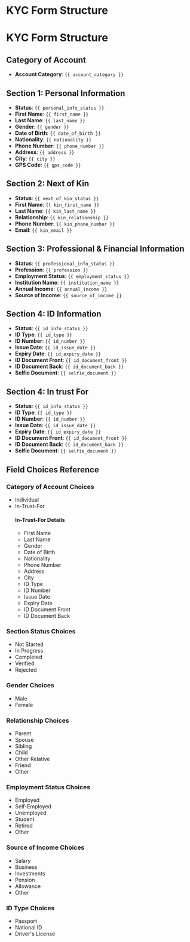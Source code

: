 # KYC Form Structure

# KYC Form Structure

## Category of Account
- **Account Category**: `{{ account_category }}`


## Section 1: Personal Information
- **Status**: `{{ personal_info_status }}`
- **First Name**: `{{ first_name }}`
- **Last Name**: `{{ last_name }}`
- **Gender**: `{{ gender }}`
- **Date of Birth**: `{{ date_of_birth }}`
- **Nationality**: `{{ nationality }}`
- **Phone Number**: `{{ phone_number }}`
- **Address**: `{{ address }}`
- **City**: `{{ city }}`
- **GPS Code**: `{{ gps_code }}`

## Section 2: Next of Kin
- **Status**: `{{ next_of_kin_status }}`
- **First Name**: `{{ kin_first_name }}`
- **Last Name**: `{{ kin_last_name }}`
- **Relationship**: `{{ kin_relationship }}`
- **Phone Number**: `{{ kin_phone_number }}`
- **Email**: `{{ kin_email }}`

## Section 3: Professional & Financial Information
- **Status**: `{{ professional_info_status }}`
- **Profession**: `{{ profession }}`
- **Employment Status**: `{{ employment_status }}`
- **Institution Name**: `{{ institution_name }}`
- **Annual Income**: `{{ annual_income }}`
- **Source of Income**: `{{ source_of_income }}`

## Section 4: ID Information
- **Status**: `{{ id_info_status }}`
- **ID Type**: `{{ id_type }}`
- **ID Number**: `{{ id_number }}`
- **Issue Date**: `{{ id_issue_date }}`
- **Expiry Date**: `{{ id_expiry_date }}`
- **ID Document Front**: `{{ id_document_front }}`
- **ID Document Back**: `{{ id_document_back }}`
- **Selfie Document**: `{{ selfie_document }}`

## Section 4: In trust For
- **Status**: `{{ id_info_status }}`
- **ID Type**: `{{ id_type }}`
- **ID Number**: `{{ id_number }}`
- **Issue Date**: `{{ id_issue_date }}`
- **Expiry Date**: `{{ id_expiry_date }}`
- **ID Document Front**: `{{ id_document_front }}`
- **ID Document Back**: `{{ id_document_back }}`
- **Selfie Document**: `{{ selfie_document }}`

## Field Choices Reference

### Category of Account Choices
- Individual
- In-Trust-For
    #### In-Trust-For Details
    - First Name
    - Last Name
    - Gender
    - Date of Birth
    - Nationality
    - Phone Number
    - Address
    - City
    - ID Type
    - ID Number
    - Issue Date
    - Expiry Date
    - ID Document Front
    - ID Document Back


### Section Status Choices
- Not Started
- In Progress
- Completed
- Verified
- Rejected

### Gender Choices
- Male
- Female


### Relationship Choices
- Parent
- Spouse
- Sibling
- Child
- Other Relative
- Friend
- Other

### Employment Status Choices
- Employed
- Self-Employed
- Unemployed
- Student
- Retired
- Other

### Source of Income Choices
- Salary
- Business
- Investments
- Pension
- Allowance
- Other

### ID Type Choices
- Passport
- National ID
- Driver's License
